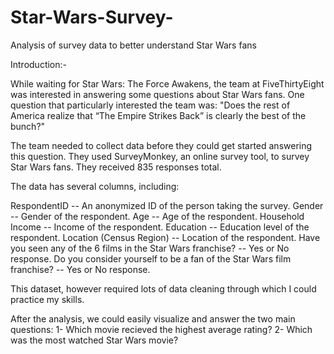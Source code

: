 # Star-Wars-Survey-

Analysis of survey data to better understand Star Wars fans

Introduction:-

While waiting for Star Wars: The Force Awakens, the team at FiveThirtyEight was interested in answering some questions about Star Wars fans. One question that particularly interested the team was: "Does the rest of America realize that “The Empire Strikes Back” is clearly the best of the bunch?"

The team needed to collect data before they could get started answering this question. They used SurveyMonkey, an online survey tool, to survey Star Wars fans. They received 835 responses total.

The data has several columns, including:

RespondentID -- An anonymized ID of the person taking the survey.
Gender -- Gender of the respondent.
Age -- Age of the respondent.
Household Income -- Income of the respondent.
Education -- Education level of the respondent.
Location (Census Region) -- Location of the respondent.
Have you seen any of the 6 films in the Star Wars franchise? -- Yes or No response.
Do you consider yourself to be a fan of the Star Wars film franchise? -- Yes or No response.

This dataset, however required lots of data cleaning through which I could practice my skills.

After the analysis, we could easily visualize and answer the two main questions:
1- Which movie recieved the highest average rating?
2- Which was the most watched Star Wars movie?
